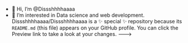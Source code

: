 - 👋 Hi, I’m @Dissshhhhaaaa
- 👀 I’m interested in Data science and web development. 
Dissshhhhaaaa/Dissshhhhaaaa is a ✨ special ✨ repository because its `README.md` (this file) appears on your GitHub profile.
You can click the Preview link to take a look at your changes.
--->
